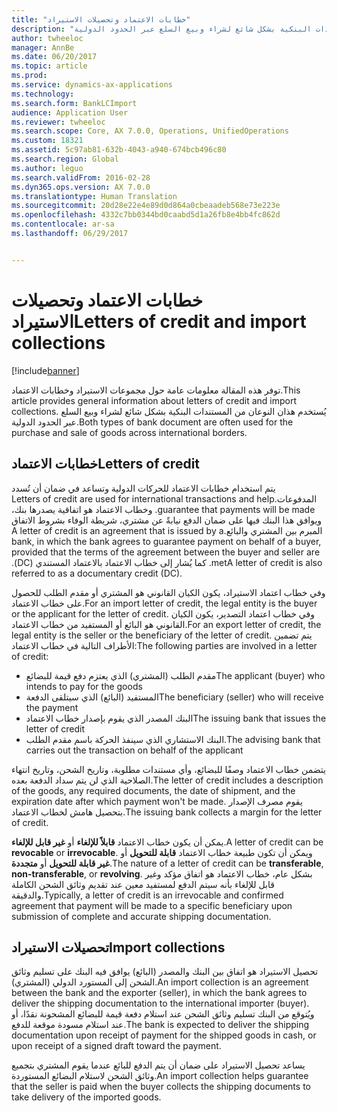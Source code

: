 ```yaml
---
title: "خطابات الاعتماد وتحصيلات الاستيراد"
description: "توفر هذه المقالة معلومات عامة حول مجموعات الاستيراد وخطابات الاعتماد. يُستخدم هذان النوعان من المستندات البنكية بشكل شائع لشراء وبيع السلع عبر الحدود الدولية."
author: twheeloc
manager: AnnBe
ms.date: 06/20/2017
ms.topic: article
ms.prod: 
ms.service: dynamics-ax-applications
ms.technology: 
ms.search.form: BankLCImport
audience: Application User
ms.reviewer: twheeloc
ms.search.scope: Core, AX 7.0.0, Operations, UnifiedOperations
ms.custom: 18321
ms.assetid: 5c97ab81-632b-4043-a940-674bcb496c80
ms.search.region: Global
ms.author: leguo
ms.search.validFrom: 2016-02-28
ms.dyn365.ops.version: AX 7.0.0
ms.translationtype: Human Translation
ms.sourcegitcommit: 20d28e22e4e89d0d864a0cbeaadeb568e73e223e
ms.openlocfilehash: 4332c7bb0344bd0caabd5d1a26fb8e4bb4fc862d
ms.contentlocale: ar-sa
ms.lasthandoff: 06/29/2017


---
```


# <a name="letters-of-credit-and-import-collections"></a><span data-ttu-id="34e70-104">خطابات الاعتماد وتحصيلات الاستيراد</span><span class="sxs-lookup"><span data-stu-id="34e70-104">Letters of credit and import collections</span></span>

[!include[banner](../includes/banner.md)]


<span data-ttu-id="34e70-105">توفر هذه المقالة معلومات عامة حول مجموعات الاستيراد وخطابات الاعتماد.</span><span class="sxs-lookup"><span data-stu-id="34e70-105">This article provides general information about letters of credit and import collections.</span></span> <span data-ttu-id="34e70-106">يُستخدم هذان النوعان من المستندات البنكية بشكل شائع لشراء وبيع السلع عبر الحدود الدولية.</span><span class="sxs-lookup"><span data-stu-id="34e70-106">Both types of bank document are often used for the purchase and sale of goods across international borders.</span></span>

<a name="letters-of-credit"></a><span data-ttu-id="34e70-107">خطابات الاعتماد</span><span class="sxs-lookup"><span data-stu-id="34e70-107">Letters of credit</span></span>
-----------------

<span data-ttu-id="34e70-108">‏‫يتم استخدام خطابات الاعتماد للحركات الدولية وتساعد في ضمان أن تُسدد المدفوعات.</span><span class="sxs-lookup"><span data-stu-id="34e70-108">Letters of credit are used for international transactions and help guarantee that payments will be made.</span></span> <span data-ttu-id="34e70-109">وخطاب الاعتماد هو اتفاقية يصدرها بنك، ويوافق هذا البنك فيها على ضمان الدفع نيابةً عن مشتري، شريطة الوفاء بشروط الاتفاق المبرم بين المشتري والبائع.</span><span class="sxs-lookup"><span data-stu-id="34e70-109">A letter of credit is an agreement that is issued by a bank, in which the bank agrees to guarantee payment on behalf of a buyer, provided that the terms of the agreement between the buyer and seller are met.</span></span> <span data-ttu-id="34e70-110">كما يُشار إلى خطاب الاعتماد بالاعتماد المستندي (DC).‬</span><span class="sxs-lookup"><span data-stu-id="34e70-110">A letter of credit is also referred to as a documentary credit (DC).</span></span>

<span data-ttu-id="34e70-111">وفي خطاب اعتماد الاستيراد، يكون الكيان القانوني هو المشتري أو مقدم الطلب للحصول على خطاب الاعتماد.</span><span class="sxs-lookup"><span data-stu-id="34e70-111">For an import letter of credit, the legal entity is the buyer or the applicant for the letter of credit.</span></span> <span data-ttu-id="34e70-112">وفي خطاب اعتماد التصدير، يكون الكيان القانوني هو البائع أو المستفيد من خطاب الاعتماد.</span><span class="sxs-lookup"><span data-stu-id="34e70-112">For an export letter of credit, the legal entity is the seller or the beneficiary of the letter of credit.</span></span> <span data-ttu-id="34e70-113">يتم تضمين الأطراف التالية في خطاب الاعتماد:</span><span class="sxs-lookup"><span data-stu-id="34e70-113">The following parties are involved in a letter of credit:</span></span>

-   <span data-ttu-id="34e70-114">مقدم الطلب (المشتري) الذي يعتزم دفع قيمة للبضائع</span><span class="sxs-lookup"><span data-stu-id="34e70-114">The applicant (buyer) who intends to pay for the goods</span></span>
-   <span data-ttu-id="34e70-115">المستفيد (البائع) الذي سيتلقى الدفعة</span><span class="sxs-lookup"><span data-stu-id="34e70-115">The beneficiary (seller) who will receive the payment</span></span>
-   <span data-ttu-id="34e70-116">البنك المصدر الذي يقوم بإصدار خطاب الاعتماد</span><span class="sxs-lookup"><span data-stu-id="34e70-116">The issuing bank that issues the letter of credit</span></span>
-   <span data-ttu-id="34e70-117">البنك الاستشاري الذي سينفذ الحركة باسم مقدم الطلب.</span><span class="sxs-lookup"><span data-stu-id="34e70-117">The advising bank that carries out the transaction on behalf of the applicant</span></span>

<span data-ttu-id="34e70-118">يتضمن خطاب الاعتماد وصفًا للبضائع، وأي مستندات مطلوبة، وتاريخ الشحن، وتاريخ انتهاء الصلاحية الذي لن يتم سداد الدفعة بعده.</span><span class="sxs-lookup"><span data-stu-id="34e70-118">The letter of credit includes a description of the goods, any required documents, the date of shipment, and the expiration date after which payment won't be made.</span></span> <span data-ttu-id="34e70-119">يقوم مصرف الإصدار بتحصيل هامش لخطاب الاعتماد.</span><span class="sxs-lookup"><span data-stu-id="34e70-119">The issuing bank collects a margin for the letter of credit.</span></span> 

<span data-ttu-id="34e70-120">يمكن أن يكون خطاب الاعتماد **قابلاً للإلغاء** أو **غير قابل للإلغاء**.</span><span class="sxs-lookup"><span data-stu-id="34e70-120">A letter of credit can be **revocable** or **irrevocable**.</span></span> <span data-ttu-id="34e70-121">ويمكن أن تكون طبيعة خطاب الاعتماد **قابلة للتحويل** أو **غير قابلة للتحويل** أو **متجددة**.</span><span class="sxs-lookup"><span data-stu-id="34e70-121">The nature of a letter of credit can be **transferable**, **non-transferable**, or **revolving**.</span></span> <span data-ttu-id="34e70-122">بشكل عام، خطاب الاعتماد هو اتفاق مؤكد وغير قابل للإلغاء بأنه سيتم الدفع لمستفيد معين عند تقديم وثائق الشحن الكاملة والدقيقة.</span><span class="sxs-lookup"><span data-stu-id="34e70-122">Typically, a letter of credit is an irrevocable and confirmed agreement that payment will be made to a specific beneficiary upon submission of complete and accurate shipping documentation.</span></span>

## <a name="import-collections"></a><span data-ttu-id="34e70-123">تحصيلات الاستيراد</span><span class="sxs-lookup"><span data-stu-id="34e70-123">Import collections</span></span>
<span data-ttu-id="34e70-124">تحصيل الاستيراد هو اتفاق بين البنك والمصدر (البائع) يوافق فيه البنك على تسليم وثائق الشحن إلى المستورد الدولي (المشتري).</span><span class="sxs-lookup"><span data-stu-id="34e70-124">An import collection is an agreement between the bank and the exporter (seller), in which the bank agrees to deliver the shipping documentation to the international importer (buyer).</span></span> <span data-ttu-id="34e70-125">ويُتوقع من البنك تسليم وثائق الشحن عند استلام دفعة قيمة للبضائع المشحونة نقدًا، أو عند استلام مسودة موقعة للدفع.</span><span class="sxs-lookup"><span data-stu-id="34e70-125">The bank is expected to deliver the shipping documentation upon receipt of payment for the shipped goods in cash, or upon receipt of a signed draft toward the payment.</span></span> 

<span data-ttu-id="34e70-126">يساعد تحصيل الاستيراد على ضمان أن يتم الدفع للبائع عندما يقوم المشتري بتجميع وثائق الشحن لاستلام البضائع المستوردة.</span><span class="sxs-lookup"><span data-stu-id="34e70-126">An import collection helps guarantee that the seller is paid when the buyer collects the shipping documents to take delivery of the imported goods.</span></span>




